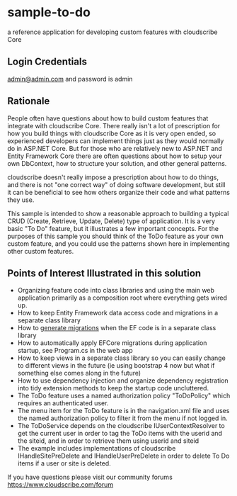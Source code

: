 # sample-to-do

a reference application for developing custom features with cloudscribe Core

## Login Credentials

admin@admin.com and password is admin

## Rationale

People often have questions about how to build custom features that integrate with cloudscribe Core. There really isn't a lot of prescription for how you build things with cloudscribe Core as it is very open ended, so experienced developers can implement things just as they would normally do in ASP.NET Core. But for those who are relatively new to ASP.NET and Entity Framework Core there are often questions about how to setup your own DbContext, how to structure your solution, and other general patterns.

cloudscribe doesn't really impose a prescription about how to do things, and there is not "one correct way" of doing software development, but still it can be beneficial to see how others organize their code and what patterns they use.

This sample is intended to show a reasonable approach to building a typical CRUD (Create, Retrieve, Update, Delete) type of application. It is a very basic "To Do" feature, but it illustrates a few important concepts. For the purposes of this sample you should think of the ToDo feature as your own custom feature, and you could use the patterns shown here in implementing other custom features.


## Points of Interest Illustrated in this solution

* Organizing feature code into class libraries and using the main web application primarily as a composition root where everything gets wired up.
* How to keep Entity Framework data access code and migrations in a separate class library
* How to [generate migrations](/src/acme.ToDo.Data/README.md) when the EF code is in a separate class library
* How to automatically apply EFCore migrations during application startup, see Program.cs in the web app
* How to keep views in a separate class library so you can easily change to different views in the future (ie using bootstrap 4 now but what if something else comes along in the future)
* How to use dependency injection and organize dependency registration into tidy extension methods to keep the startup code uncluttered.
* The ToDo feature uses a named authorization policy "ToDoPolicy" which requires an authenticated user.
* The menu item for the ToDo feature is in the navigation.xml file and uses the named authorization policy to filter it from the menu if not logged in.
* The ToDoService depends on the cloudscribe IUserContextResolver to get the current user in order to tag the ToDo items with the userid and the siteid, and in order to retrieve them using userid and siteid
* The example includes implementations of cloudscribe IHandleSitePreDelete and IHandleUserPreDelete in order to delete To Do items if a user or site is deleted.

If you have questions please visit our community forums https://www.cloudscribe.com/forum
